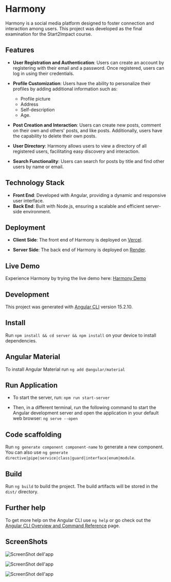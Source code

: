 # Harmony

Harmony is a social media platform designed to foster connection and interaction among users. This project was developed as the final examination for the Start2Impact course.

## Features

- **User Registration and Authentication**: Users can create an account by registering with their email and a password. Once registered, users can log in using their credentials.

- **Profile Customization**: Users have the ability to personalize their profiles by adding additional information such as:

  - Profile picture
  - Address
  - Self-description
  - Age.

- **Post Creation and Interaction**: Users can create new posts, comment on their own and others' posts, and like posts. Additionally, users have the capability to delete their own posts.

- **User Directory**: Harmony allows users to view a directory of all registered users, facilitating easy discovery and interaction.

- **Search Functionality**: Users can search for posts by title and find other users by name or email.

## Technology Stack

- **Front End**: Developed with Angular, providing a dynamic and responsive user interface.
- **Back End**: Built with Node.js, ensuring a scalable and efficient server-side environment.

## Deployment

- **Client Side**: The front end of Harmony is deployed on [Vercel](https://vercel.com/).

- **Server Side**: The back end of Harmony is deployed on [Render](https://render.com/).

## Live Demo

Experience Harmony by trying the live demo here: [Harmony Demo](https://harmony-smoky.vercel.app/)

## Development

This project was generated with [Angular CLI](https://github.com/angular/angular-cli) version 15.2.10.

## Install

Run `npm install && cd server && npm install` on your device to install dependencies.

## Angular Material

To install Angular Material run `ng add @angular/material`

## Run Application

- To start the server, run: `npm run start-server`

- Then, in a different terminal, run the following command to start the Angular development server and open the application in your default web browser: `ng serve --open`

## Code scaffolding

Run `ng generate component component-name` to generate a new component. You can also use `ng generate directive|pipe|service|class|guard|interface|enum|module`.

## Build

Run `ng build` to build the project. The build artifacts will be stored in the `dist/` directory.

## Further help

To get more help on the Angular CLI use `ng help` or go check out the [Angular CLI Overview and Command Reference](https://angular.io/cli) page.

## ScreenShots

![ScreenShot dell'app](./assets/ScreenShot-HomeUser.png)

![ScreenShot dell'app](./assets/ScreenShot-Post.png)

![ScreenShot dell'app](./assets/ScreenShot-Users.png)
